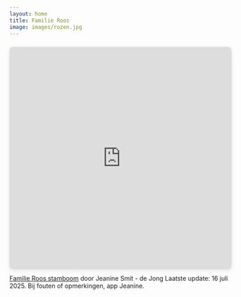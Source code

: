 ```yaml
---
layout: home
title: Familie Roos
image: images/rozen.jpg
---
```

<div style="position: relative; width: 100%; height: 0; padding-top: 100.0000%;
 padding-bottom: 0; box-shadow: 0 2px 8px 0 rgba(63,69,81,0.16); margin-top: 1.6em; margin-bottom: 0.9em; overflow: hidden;
 border-radius: 8px; will-change: transform;">
  <iframe loading="lazy" style="position: absolute; width: 100%; height: 100%; top: 0; left: 0; border: none; padding: 0;margin: 0;"
    src="https://www.canva.com/design/DAGtDJybm7k/SOYze2UFdOeaUo3vtk-MXA/view?embed" allowfullscreen="allowfullscreen" allow="fullscreen">
  </iframe>
</div>
<a href="https:&#x2F;&#x2F;www.canva.com&#x2F;design&#x2F;DAGtDJybm7k&#x2F;SOYze2UFdOeaUo3vtk-MXA&#x2F;view?utm_content=DAGtDJybm7k&amp;utm_campaign=designshare&amp;utm_medium=embeds&amp;utm_source=link" target="_blank" rel="noopener">Familie Roos stamboom</a> door Jeanine Smit - de Jong  
Laatste update: 16 juli 2025. Bij fouten of opmerkingen, app Jeanine.
